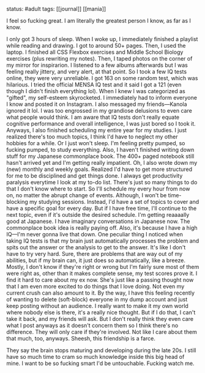 status: #adult 
tags: [[journal]] [[mania]]

I feel so fucking great. I am literally the greatest person I know, as far as I know. 

I only got 3 hours of sleep. When I woke up, I immediately finished a playlist while reading and drawing. I got to around 50+ pages. Then, I used the laptop. I finished all CSS Flexbox exercises and Middle School Biology exercises (plus rewriting my notes). Then, I taped photos on the corner of my mirror for inspirarion. I listened to a few albums afterwards but I was feeling really jittery, and very alert, at that point. So I took a few IQ tests online, they were very unreliable. I got 163 on some random test, which was hilarious. I tried the official MENSA IQ test and it said I got a 121 (even though I didn't finish everything lol). When I knew I was categorized as "gifted", my self-esteem skyrocketed. I immediately had to inform everyone I know and posted it on Instagram. I also messaged my friends—Kanola ignored it lol. I was too engrossed in my grandiose delusions to even care what people would think. I am aware that IQ tests don't really equate cognitive performance and overall intelligence, I was just bored so I took it. Anyways, I also finished scheduling my entire year for my studies. I just realized there's too much topics, I think I'd have to neglect my other hobbies for a while. Or I just won't sleep. I'm feeling pretty pumped, so fucking pumped, to study everything. Also, I haven't finished writing down stuff for my Japanese commonplace book. The 400+ paged notebook still hasn't arrived yet and I'm getting really impatient. Oh, I also wrote down my (new) monthly and weekly goals. Realized I'd have to get more structured for me to be disciplined and get things done. I always get productivity paralysis everytime I look at my to-do list. There's just so many things to do that I don't know where to start. So I'll schedule my every hour from now on, no matter the abrupt change of events. Although, I won't be time-blocking my studying sessions. Instead, I'd have a set of topics to cover and have a specific goal for every day. But if I have free time, I'll continue to the next topic, even if it's outside the desired schedule. I'm getting reaaaally good at Japanese. I have imaginary conversations in Japanese now. The commonplace book idea is really paying off. Also, it's because I have a high IQ—I'm never gonna live that down. One peculiar thing I noticed when taking IQ tests is that my brain just automatically processes the problem and spits out the answer or the analysis to get to the answer. It's like I don't have to try very hard. Sure, there are problems that are way out of my abilities, but if my brain can, it just does so automatically, like a breeze. Mostly, I don't know if they're right or wrong but I'm fairly sure most of them were right as, other than it makes complete sense, my test scores prove it. I find it hard to care about my ex now. She's just like a passing thought now that I am even more excited to do things that I love doing. Not even my current crush can also amount to it. By the way, I have this feeling recently of wanting to delete (soft-block) everyone in my dump account and just keep posting without an audience. I really want to make it my own world where nobody else is there, it's a really nice thought. But if I do that, I can't take it back, and my friends will ask. But I don't really think they even care what I post anyways as it doesn't concern them so I think there's no difference. They will only care if they're involved. Not like I care about them that much, too, anyways. Sheesh, this friendship is a farce. 

They say the brain stops maturing and developing during the late 20s. I still have so much time to cram so much knowledge inside this big head of mine. I want to be so fucking smart I'd be untouchable. Fucking watch me.